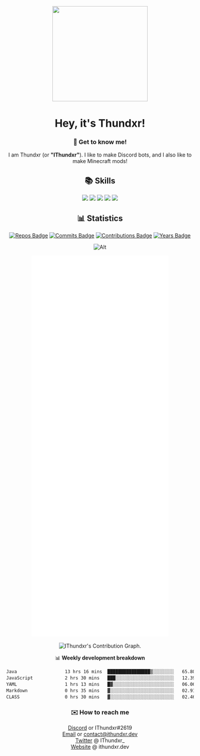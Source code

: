 <div align="center">
  <img src="https://ithundxr.dev/ithundxr.jpg" width="256" height="256">
  <h1>Hey, it's Thundxr!</h1>
</div>

<div align="center">
  <h3>👋 Get to know me!</h3>
  <p>I am Thundxr (or <strong>"IThundxr"</strong>). I like to make Discord bots, and I also like to make Minecraft mods!</p>
</div>

<div align="center">
  <h2>📚 Skills</h2>
  <img src="https://github.com/rahul-jha98/README_icons/blob/main/language_and_tools/square/java/java.png">
  <img src="https://github.com/rahul-jha98/README_icons/blob/main/language_and_tools/square/javascript/javascript.png">
  <img src="https://github.com/rahul-jha98/README_icons/blob/main/language_and_tools/square/typescript/typescript.png">
  <img src="https://github.com/rahul-jha98/README_icons/blob/main/language_and_tools/square/node/node.png">
  <img src="https://github.com/rahul-jha98/README_icons/blob/main/language_and_tools/square/html/html.png">
</div>

<div align="center">
  <h2>📊 Statistics</h2>
  
  [![Repos Badge](https://badges.strrl.dev/repos/IThundxr)](https://badges.strrl.dev) [![Commits Badge](https://badges.strrl.dev/commits/all/IThundxr)](https://badges.strrl.dev) [![Contributions Badge](https://badges.strrl.dev/contributions/all/IThundxr)](https://badges.strrl.dev) [![Years Badge](https://badges.strrl.dev/years/IThundxr)](https://badges.strrl.dev)

  ![Alt](https://discord.c99.nl/widget/theme-4/694604709591384226.png)
  
  ![Metrics](https://raw.githubusercontent.com/IThundxr/IThundxr/master/github-metrics.svg)
  
  <img height="295em" src="https://github-readme-activity-graph.vercel.app/graph?username=IThundxr&theme=rogue" alt=" IThundxr's Contribution Graph.">

  📊 **Weekly development breakdown**
  <!--START_SECTION:waka-->

```txt
Java                  13 hrs 16 mins  ████████████████▒░░░░░░░░   65.80 %
JavaScript            2 hrs 30 mins   ███░░░░░░░░░░░░░░░░░░░░░░   12.39 %
YAML                  1 hrs 13 mins   █▓░░░░░░░░░░░░░░░░░░░░░░░   06.06 %
Markdown              0 hrs 35 mins   ▓░░░░░░░░░░░░░░░░░░░░░░░░   02.91 %
CLASS                 0 hrs 30 mins   ▓░░░░░░░░░░░░░░░░░░░░░░░░   02.46 %
```

<!--END_SECTION:waka-->
</div>

<div align="center">
  <h3>✉️ How to reach me</h3>
  
[Discord](https://discord.com/users/694604709591384226) or IThundxr#2619  
[Email](mailto:contact@ithundxr.dev) or contact@ithundxr.dev  
[Twitter](https://twitter.com/IThundxr_) @ IThundxr_  
[Website](https://ithundxr.dev) @ ithundxr.dev

</div>
